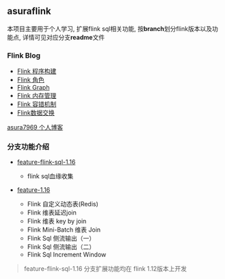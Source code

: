 ## asuraflink

本项目主要用于个人学习, 扩展flink sql相关功能, 按**branch**划分flink版本以及功能点, 详情可见对应分支**readme**文件

### Flink Blog

* [Flink 程序构建](https://github.com/Asura7969/asuraflink/blob/feature-1.16/doc/Code.md)
* [Flink 角色](https://github.com/Asura7969/asuraflink/blob/feature-1.16/doc/%E5%88%86%E5%B8%83%E5%BC%8F%E6%89%A7%E8%A1%8C.md)
* [Flink Graph](https://github.com/Asura7969/asuraflink/blob/feature-1.16/doc/Flink_Graph.md)
* [Flink 内存管理](https://github.com/Asura7969/asuraflink/blob/feature-1.16/doc/%E5%86%85%E5%AD%98%E7%AE%A1%E7%90%86.md)
* [Flink 容错机制](https://github.com/Asura7969/asuraflink/blob/feature-1.16/doc/Flink%E5%AE%B9%E9%94%99%E6%9C%BA%E5%88%B6.md)
* [Flink数据交换](https://github.com/Asura7969/asuraflink/blob/feature-1.16/doc/Flink%E4%B8%ADtask%E4%B9%8B%E9%97%B4%E7%9A%84%E6%95%B0%E6%8D%AE%E4%BA%A4%E6%8D%A2%E6%9C%BA%E5%88%B6.md)


[asura7969 个人博客](https://asura7969.github.io/)


### 分支功能介绍
* [feature-flink-sql-1.16](https://github.com/Asura7969/asuraflink/blob/feature-flink-sql-1.16/doc/detail.md)
  * flink sql血缘收集

* [feature-1.16](https://github.com/Asura7969/asuraflink/tree/feature-1.16)
  * Flink 自定义动态表(Redis)
  * Flink 维表延迟join
  * Flink 维表 key by join
  * Flink Mini-Batch 维表 Join
  * Flink Sql 侧流输出（一）
  * Flink Sql 侧流输出（二）
  * Flink Sql Increment Window
> feature-flink-sql-1.16 分支扩展功能均在 flink 1.12版本上开发
